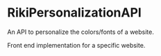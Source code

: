 # RikiPersonalizationAPI
An API to personalize the colors/fonts of a website. 

Front end implementation for a specific website. 

